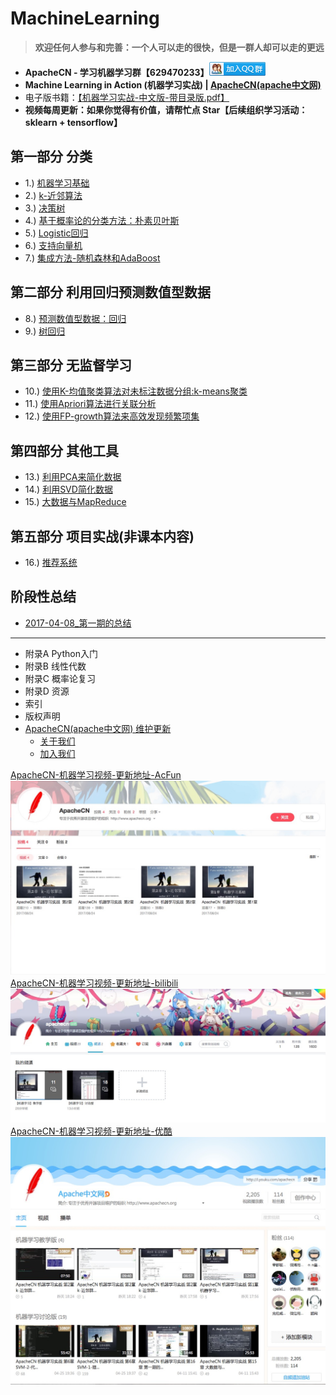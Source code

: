 # MachineLearning

> **欢迎任何人参与和完善：一个人可以走的很快，但是一群人却可以走的更远**

* **ApacheCN - 学习机器学习群【629470233】<a target="_blank" href="//shang.qq.com/wpa/qunwpa?idkey=30e5f1123a79867570f665aa3a483ca404b1c3f77737bc01ec520ed5f078ddef"><img border="0" src="/images/MainPage/ApacheCN-group.png" alt="ApacheCN - 学习机器学习群[629470233]" title="ApacheCN - 学习机器学习群[629470233]"></a>**
* **Machine Learning in Action (机器学习实战) | [ApacheCN(apache中文网)](http://cwiki.apachecn.org/)**
* 电子版书籍：[【机器学习实战-中文版-带目录版.pdf】](https://github.com/apachecn/MachineLearning/tree/master/books)  
* **视频每周更新：如果你觉得有价值，请帮忙点 Star【后续组织学习活动：sklearn + tensorflow】**

## 第一部分  分类

* 1.) [机器学习基础](./docs/1.机器学习基础.md)
* 2.) [k-近邻算法](./docs/2.k-近邻算法.md)
* 3.) [决策树](./docs/3.决策树.md)
* 4.) [基于概率论的分类方法：朴素贝叶斯](./docs/4.朴素贝叶斯.md)
* 5.) [Logistic回归](./docs/5.Logistic回归.md)
* 6.) [支持向量机](./docs/6.支持向量机.md)
* 7.) [集成方法-随机森林和AdaBoost](./docs/7.集成方法-随机森林和AdaBoost.md)

## 第二部分  利用回归预测数值型数据

* 8.) [预测数值型数据：回归](./docs/8.预测数值型数据：回归.md)
* 9.) [树回归](./docs/9.树回归.md)

## 第三部分  无监督学习

* 10.) [使用K-均值聚类算法对未标注数据分组:k-means聚类](./docs/10.k-means聚类.md)
* 11.) [使用Apriori算法进行关联分析](./docs/11.使用Apriori算法进行关联分析.md)
* 12.) [使用FP-growth算法来高效发现频繁项集](./docs/12.使用FP-growth算法来高效发现频繁项集.md )

## 第四部分  其他工具

* 13.) [利用PCA来简化数据](./docs/13.利用PCA来简化数据.md)
* 14.) [利用SVD简化数据](./docs/14.利用SVD简化数据.md)
* 15.) [大数据与MapReduce](./docs/15.大数据与MapReduce.md)

## 第五部分  项目实战(非课本内容)

* 16.) [推荐系统](/docs/16.推荐系统.md)

## 阶段性总结

* [2017-04-08_第一期的总结](/report/2017-04-08_第一期的总结.md)

* * *

* 附录A Python入门
* 附录B 线性代数
* 附录C 概率论复习
* 附录D 资源
* 索引
* 版权声明
* [ApacheCN(apache中文网) 维护更新](http://cwiki.apachecn.org/)
    * [关于我们](http://cwiki.apachecn.org/pages/viewpage.action?pageId=2887240)
    * [加入我们](http://cwiki.apachecn.org/pages/viewpage.action?pageId=2887239)

[ApacheCN-机器学习视频-更新地址-AcFun](http://www.acfun.cn/u/12540256.aspx#page=1)
![](/images/MainPage/ApacheCN-ML-AcFun.jpg)<br/>
[ApacheCN-机器学习视频-更新地址-bilibili](https://space.bilibili.com/97678687/#!/index)
![](/images/MainPage/ApacheCN-ML-bilibili.jpg)<br/>
[ApacheCN-机器学习视频-更新地址-优酷](http://i.youku.com/apachecn)
![](/images/MainPage/ApacheCM-ML-youku.jpg)
